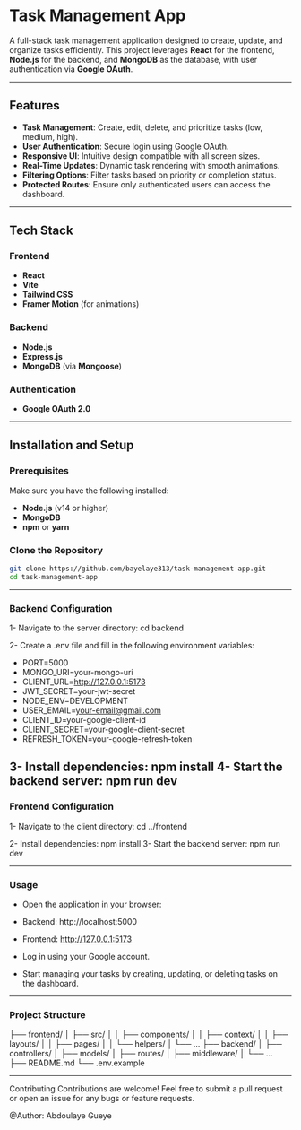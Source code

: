 # Task Management App

A full-stack task management application designed to create, update, and organize tasks efficiently. This project leverages **React** for the frontend, **Node.js** for the backend, and **MongoDB** as the database, with user authentication via **Google OAuth**.

---

## Features

- **Task Management**: Create, edit, delete, and prioritize tasks (low, medium, high).
- **User Authentication**: Secure login using Google OAuth.
- **Responsive UI**: Intuitive design compatible with all screen sizes.
- **Real-Time Updates**: Dynamic task rendering with smooth animations.
- **Filtering Options**: Filter tasks based on priority or completion status.
- **Protected Routes**: Ensure only authenticated users can access the dashboard.

---

## Tech Stack

### Frontend
- **React**
- **Vite**
- **Tailwind CSS**
- **Framer Motion** (for animations)

### Backend
- **Node.js**
- **Express.js**
- **MongoDB** (via **Mongoose**)

### Authentication
- **Google OAuth 2.0**

---

## Installation and Setup

### Prerequisites
Make sure you have the following installed:
- **Node.js** (v14 or higher)
- **MongoDB**
- **npm** or **yarn**

### Clone the Repository
```bash
git clone https://github.com/bayelaye313/task-management-app.git
cd task-management-app
```
---

### Backend Configuration
1- Navigate to the server directory:
    cd backend

2- Create a .env file and fill in the following environment variables:

- PORT=5000
- MONGO_URI=your-mongo-uri
- CLIENT_URL=http://127.0.0.1:5173
- JWT_SECRET=your-jwt-secret
- NODE_ENV=DEVELOPMENT
- USER_EMAIL=your-email@gmail.com
- CLIENT_ID=your-google-client-id
- CLIENT_SECRET=your-google-client-secret
- REFRESH_TOKEN=your-google-refresh-token

3- Install dependencies:
    npm install
4- Start the backend server:
    npm run dev
---

### Frontend Configuration
1- Navigate to the client directory:
    cd ../frontend

2- Install dependencies:
    npm install
3- Start the backend server:
    npm run dev

---

### Usage
- Open the application in your browser:

- Backend: http://localhost:5000
- Frontend: http://127.0.0.1:5173
- Log in using your Google account.

- Start managing your tasks by creating, updating, or deleting tasks on the dashboard.

---
### Project Structure

├── frontend/
│   ├── src/
│   │   ├── components/
│   │   ├── context/
│   │   ├── layouts/
│   │   ├── pages/
│   │   └── helpers/
│   └── ...
├── backend/
│   ├── controllers/
│   ├── models/
│   ├── routes/
│   ├── middleware/
│   └── ...
├── README.md
└── .env.example

---

Contributing
Contributions are welcome! Feel free to submit a pull request or open an issue for any bugs or feature requests.

@Author: Abdoulaye Gueye